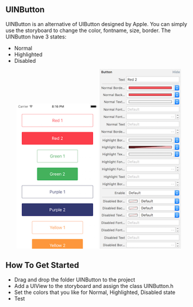 
## UINButton

UINButton is an alternative of UIButton designed by Apple.
You can simply use the storyboard to change the color, fontname, size, border.
The UINButton have 3 states:
* Normal
* Highlighted
* Disabled

<p align="center" >
  <img src="https://github.com/AldoOS/Images/blob/master/Simulator%20Screen%20Shot%2014%20ott%202015%2C%2020.16.38.png" alt="UINButton" title="UINButton" width="220">
    <img src="https://github.com/AldoOS/Images/blob/master/Schermata%202015-10-14%20alle%2020.16.58.png" alt="UINButton" title="UINButton" width="220">
</p>

## How To Get Started
- Drag and drop the folder UINButton to the project
- Add a UIView to the storyboard and assign the class UINButton.h
- Set the colors that you like for Normal, Highlighted, Disabled state
- Test
